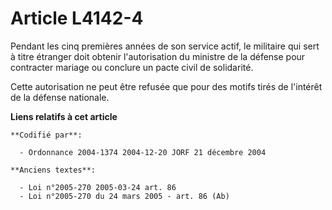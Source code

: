 # Article L4142-4

Pendant les cinq premières années de son service actif, le militaire qui sert à titre étranger doit obtenir l'autorisation du
ministre de la défense pour contracter mariage ou conclure un pacte civil de solidarité.

Cette autorisation ne peut être refusée que pour des motifs tirés de l'intérêt de la défense nationale.

**Liens relatifs à cet article**

	**Codifié par**:

	  - Ordonnance 2004-1374 2004-12-20 JORF 21 décembre 2004

	**Anciens textes**:

	  - Loi n°2005-270 2005-03-24 art. 86
	  - Loi n°2005-270 du 24 mars 2005 - art. 86 (Ab)
